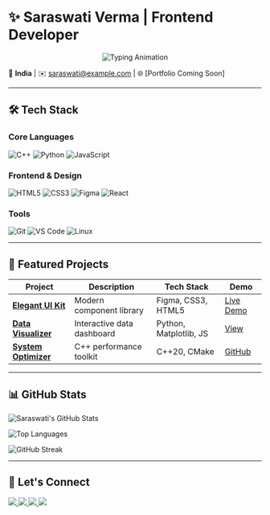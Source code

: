 # ✨ Saraswati Verma | Frontend Developer

<p align="center">
  <img src="https://readme-typing-svg.herokuapp.com?font=Fira+Code&pause=1000&color=7F5AF0&width=435&lines=Coding+with+passion;Designing+with+purpose;Building+for+impact" alt="Typing Animation">
</p>

📍 **India** | ✉️ [saraswati@example.com](mailto:saraswati@example.com) | 🌐 [Portfolio Coming Soon]  

---

## 🛠️ **Tech Stack**

<div>

### **Core Languages**
![C++](https://img.shields.io/badge/-C++-00599C?style=for-the-badge&logo=c%2B%2B&logoColor=white)
![Python](https://img.shields.io/badge/-Python-3776AB?style=for-the-badge&logo=python&logoColor=white)
![JavaScript](https://img.shields.io/badge/-JavaScript-F7DF1E?style=for-the-badge&logo=javascript&logoColor=black)

### **Frontend & Design**
![HTML5](https://img.shields.io/badge/-HTML5-E34F26?style=for-the-badge&logo=html5&logoColor=white)
![CSS3](https://img.shields.io/badge/-CSS3-1572B6?style=for-the-badge&logo=css3&logoColor=white)
![Figma](https://img.shields.io/badge/-Figma-F24E1E?style=for-the-badge&logo=figma&logoColor=white)
![React](https://img.shields.io/badge/-React-61DAFB?style=for-the-badge&logo=react&logoColor=black)

### **Tools**
![Git](https://img.shields.io/badge/-Git-F05032?style=for-the-badge&logo=git&logoColor=white)
![VS Code](https://img.shields.io/badge/-VS_Code-007ACC?style=for-the-badge&logo=visual-studio-code&logoColor=white)
![Linux](https://img.shields.io/badge/-Linux-FCC624?style=for-the-badge&logo=linux&logoColor=black)

</div>

---

## 🚀 **Featured Projects**

<div>

| Project | Description | Tech Stack | Demo |
|---------|-------------|------------|------|
| **[Elegant UI Kit](link)** | Modern component library | Figma, CSS3, HTML5 | [Live Demo](#) |
| **[Data Visualizer](link)** | Interactive data dashboard | Python, Matplotlib, JS | [View](#) |
| **[System Optimizer](link)** | C++ performance toolkit | C++20, CMake | [GitHub](#) |

</div>

---

## 📊 **GitHub Stats**

<div>

![Saraswati's GitHub Stats](https://github-readme-stats.vercel.app/api?username=YOUR_USERNAME&show_icons=true&theme=radical&hide_border=true&bg_color=0D1117&title_color=7F5AF0&icon_color=2CB67D)

![Top Languages](https://github-readme-stats.vercel.app/api/top-langs/?username=YOUR_USERNAME&layout=compact&theme=radical&hide_border=true&bg_color=0D1117&title_color=7F5AF0)

![GitHub Streak](https://streak-stats.demolab.com?user=YOUR_USERNAME&theme=radical&hide_border=true&background=0D1117&stroke=7F5AF0)

</div>

---

## 🌟 **Let's Connect**

<p>
  <a href="https://linkedin.com/in/yourprofile">
    <img src="https://img.shields.io/badge/LinkedIn-0A66C2?style=for-the-badge&logo=linkedin&logoColor=white&labelColor=0D1117"/>
  </a>
  <a href="https://github.com/YOUR_USERNAME">
    <img src="https://img.shields.io/badge/GitHub-181717?style=for-the-badge&logo=github&logoColor=white&labelColor=0D1117"/>
  </a>
  <a href="mailto:saraswati@example.com">
    <img src="https://img.shields.io/badge/Email-EA4335?style=for-the-badge&logo=gmail&logoColor=white&labelColor=0D1117"/>
  </a>
  <a href="https://twitter.com/yourhandle">
    <img src="https://img.shields.io/badge/Twitter-1DA1F2?style=for-the-badge&logo=twitter&logoColor=white&labelColor=0D1117"/>
  </a>
</p>
